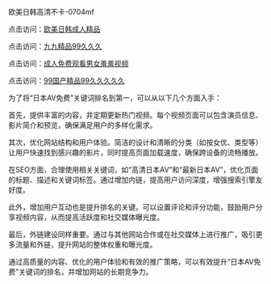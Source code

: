 欧美日韩高清不卡-0704mf

点击访问：<a href="https://tfda.pages.dev/">欧美日韩成人精品</a>

点击访问：<a href="https://bsdf-5f5.pages.dev/">九九精品99久久久</a>

点击访问：<a href="https://cfad.pages.dev/">成人免费观看男女羞羞视频</a>

点击访问：<a href="https://gfd-5xg.pages.dev/">99国产精品99久久久久久</a>


为了将“日本AV免费”关键词排名到第一，可以从以下几个方面入手：

首先，提供丰富的内容，并定期更新热门视频。每个视频页面可以包含演员信息、影片简介和预览，确保满足用户的多样化需求。

其次，优化网站结构和用户体验。简洁的设计和清晰的分类（如按女优、类型等）让用户快速找到感兴趣的影片，同时提高页面加载速度，确保跨设备的流畅播放。

在SEO方面，合理使用相关关键词，如“高清日本AV”和“最新日本AV”，优化页面的标题、描述和关键词标签。通过增加内链，提高用户访问深度，增强搜索引擎友好度。

此外，增加用户互动也是提升排名的关键。可以设置评论和评分功能，鼓励用户分享视频内容，从而提高活跃度和社交媒体曝光度。

最后，外链建设同样重要。通过与其他网站合作或在社交媒体上进行推广，吸引更多流量和外链，提升网站的整体权重和曝光度。

通过高质量的内容、优化的用户体验和有效的推广策略，可以有效提升“日本AV免费”关键词的排名，并增加网站的长期竞争力。

<span style="display:none;">[Canonical link](）</span>


